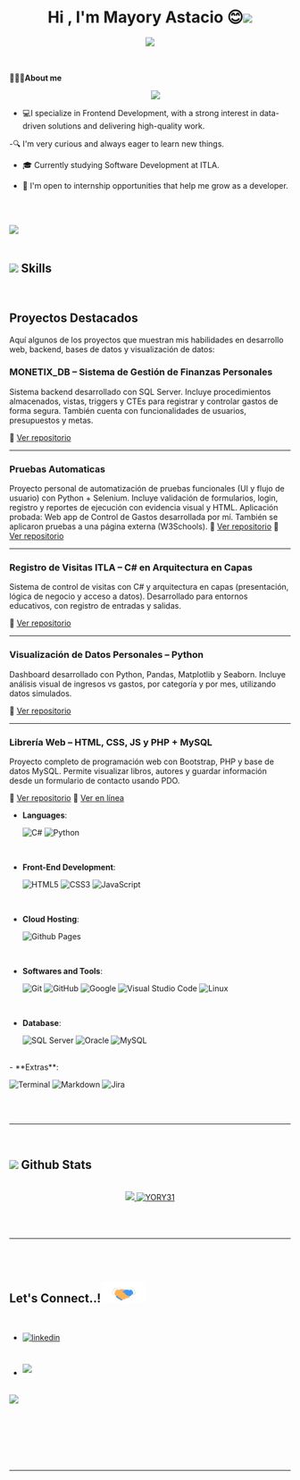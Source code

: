 
<h1 align="center"><b>Hi , I'm Mayory Astacio 😊</b><img src="https://media.giphy.com/media/hvRJCLFzcasrR4ia7z/giphy.gif" width="35"></h1>
<!--  -->
<p align="center">
  <a href="https://github.com/YORY31/readme-typing-svg">
    <img src="https://readme-typing-svg.herokuapp.com?font=Time+New+Roman&color=800080&size=25&center=true&vCenter=true&width=600&height=100&lines=Hello!+I'm+MAR🐚;Self-taught+Developer;Passionate+about+Technology;Entrepreneur+in+Progress;Always+Learning+Something+New!">
  </a>
</p>





<br>



	
 **👩🏾‍💻About me**

<picture> <img align="right" src="https://i.pinimg.com/736x/f9/f3/c6/f9f3c623eb6dc5c84f67080b7eedc7f5.jpg" width = 250px></picture>

<br>

- 💻I specialize in Frontend Development, with a strong interest in data-driven solutions and delivering high-quality work.

-🔍 I'm very curious and always eager to learn new things.

- 🎓 Currently studying Software Development at ITLA.

- 🚀 I'm open to internship opportunities that help me grow as a developer.

<br><br>

<img src="https://user-images.githubusercontent.com/73097560/115834477-dbab4500-a447-11eb-908a-139a6edaec5c.gif"><br><br>

## <img src="https://media2.giphy.com/media/QssGEmpkyEOhBCb7e1/giphy.gif?cid=ecf05e47a0n3gi1bfqntqmob8g9aid1oyj2wr3ds3mg700bl&rid=giphy.gif" width ="25"><b> Skills</b>
<br>

## Proyectos Destacados

Aquí algunos de los proyectos que muestran mis habilidades en desarrollo web, backend, bases de datos y visualización de datos:

### MONETIX_DB – Sistema de Gestión de Finanzas Personales
Sistema backend desarrollado con SQL Server. Incluye procedimientos almacenados, vistas, triggers y CTEs para registrar y controlar gastos de forma segura. También cuenta con funcionalidades de usuarios, presupuestos y metas.

🔗 [Ver repositorio](https://github.com/YORY31/Monetix_BD)

---
### Pruebas Automaticas
Proyecto personal de automatización de pruebas funcionales (UI y flujo de usuario) con Python + Selenium. Incluye validación de formularios, login, registro y reportes de ejecución con evidencia visual y HTML. Aplicación probada: Web app de Control de Gastos desarrollada por mí. También se aplicaron pruebas a una página externa (W3Schools).
🔗 [Ver repositorio](https://github.com/YORY31/Prueba_Automatizacion_w3shool)
🔗 [Ver repositorio](https://github.com/YORY31/PRUEBAS_AUTOMATIZACION_FINAL_P3)



---


### Registro de Visitas ITLA – C# en Arquitectura en Capas
Sistema de control de visitas con C# y arquitectura en capas (presentación, lógica de negocio y acceso a datos). Desarrollado para entornos educativos, con registro de entradas y salidas.

🔗 [Ver repositorio](https://github.com/YORY31/TRACK-MEET-ITLA/tree/master/TRACKMEET_ITLA)

---

### Visualización de Datos Personales – Python
Dashboard desarrollado con Python, Pandas, Matplotlib y Seaborn. Incluye análisis visual de ingresos vs gastos, por categoría y por mes, utilizando datos simulados.

🔗 [Ver repositorio](https://github.com/YORY31/visualizacion-gastos)

---

### Librería Web – HTML, CSS, JS y PHP + MySQL
Proyecto completo de programación web con Bootstrap, PHP y base de datos MySQL. Permite visualizar libros, autores y guardar información desde un formulario de contacto usando PDO.

🔗 [Ver repositorio](https://github.com/YORY31/Library_dream_of_sea)
🔗 [Ver en línea](librriaproyectoweb.wuaze.com)



<p align="center">


- **Languages**:
    
    ![C#](https://img.shields.io/badge/C++%20-%2300599C.svg?style=for-the-badge&logo=c%2B%2B&logoColor=white)
    ![Python](https://img.shields.io/badge/Python%20-%2314354C.svg?style=for-the-badge&logo=python&logoColor=white)

<br>   
    
- **Front-End Development**:

   ![HTML5](https://img.shields.io/badge/HTML5%20-%23E34F26.svg?style=for-the-badge&logo=html5&logoColor=white)
   ![CSS3](https://img.shields.io/badge/CSS%20-%231572B6.svg?style=for-the-badge&logo=css3&logoColor=white)
   ![JavaScript](https://img.shields.io/badge/JavaScript%20-%23F7DF1E.svg?style=for-the-badge&logo=javascript&logoColor=black)

<br>

- **Cloud Hosting**:

    ![Github Pages](https://img.shields.io/badge/GitHub%20Pages-%23327FC7.svg?style=for-the-badge&logo=github&logoColor=white)
    
<br>

- **Softwares and Tools**:

    ![Git](https://img.shields.io/badge/git-%23F05033.svg?style=for-the-badge&logo=git&logoColor=white)
    ![GitHub](https://img.shields.io/badge/github-%23121011.svg?style=for-the-badge&logo=github&logoColor=white)
    ![Google](https://img.shields.io/badge/google-%234285F4.svg?style=for-the-badge&logo=google&logoColor=white)
    ![Visual Studio Code](https://img.shields.io/badge/Visual%20Studio%20Code-0078d7.svg?style=for-the-badge&logo=visual-studio-code&logoColor=white)
    ![Linux](https://img.shields.io/badge/Linux-FCC624?style=for-the-badge&logo=linux&logoColor=black) 

<br>

- **Database**:

  
  ![SQL Server](https://img.shields.io/badge/SQL%20Server-%23CC2927.svg?style=for-the-badge&logo=microsoft-sql-server&logoColor=white)
![Oracle](https://img.shields.io/badge/Oracle-F80000?style=for-the-badge&logo=oracle&logoColor=white)
![MySQL](https://img.shields.io/badge/MySQL-005C84?style=for-the-badge&logo=mysql&logoColor=white)

<br>
- **Extras**:

![Terminal](https://img.shields.io/badge/Terminal-%23054020?style=for-the-badge&logo=gnu-bash&logoColor=white)
    ![Markdown](https://img.shields.io/badge/markdown-%23000000.svg?style=for-the-badge&logo=markdown&logoColor=white)
  ![Jira](https://img.shields.io/badge/Jira-0052CC?style=for-the-badge&logo=jira&logoColor=white)
   


</p>

<br>
<br>

-----

<br>

## <img src="https://media.giphy.com/media/iY8CRBdQXODJSCERIr/giphy.gif" width="35"><b> Github Stats </b>
<br>

<div align="center">

<a href="https://github.com/YORY31">
  <img src="https://github-readme-stats.vercel.app/api?username=YORY31&include_all_commits=true&count_private=true&show_icons=true&line_height=20&title_color=7A7ADB&icon_color=2234AE&text_color=D3D3D3&bg_color=0,000000,130F40" width="450"/>
  <img src="https://github-readme-stats.vercel.app/api/top-langs?username=YORY31&show_icons=true&locale=en&layout=compact&line_height=20&title_color=7A7ADB&icon_color=2234AE&text_color=D3D3D3&bg_color=0,000000,130F40" width="375"  alt="YORY31"/>
</a>

</div>

<br>
<br>
<br>



-----

<br>
<br>

## <b> Let's Connect..!</b><img src="https://github.com/0xAbdulKhalid/0xAbdulKhalid/raw/main/assets/mdImages/handshake.gif" width ="80">
<br>
<div align='left'>

<ul>

<li>
<a href="https://www.linkedin.com/in/mayory-astacio-reyna/" target="_blank">
<img src="https://img.shields.io/badge/linkedin:  Mayory Astacio Reyna-%2300acee.svg?color=405DE6&style=for-the-badge&logo=linkedin&logoColor=white" alt=linkedin style="margin-bottom: 5px;"/>
</a>
</li>

<br>



<br>

<li>
<a href="mayoryastacioreynaa@gmail.com" target="_blank">
<img src="https://img.shields.io/badge/gmail:  Mayory Astacio-%23EA4335.svg?style=for-the-badge&logo=gmail&logoColor=white" t=mail style="margin-bottom: 5px;" />
</a>
</li>
	
</ul>
</div>

<br>
<img src="https://user-images.githubusercontent.com/73097560/115834477-dbab4500-a447-11eb-908a-139a6edaec5c.gif">
<br>
<br>
<br>

<div align='center'>


</div>
<br>
<br>
<br>
<br>

---

<br>

